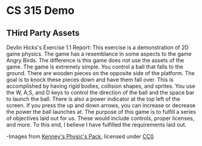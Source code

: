 # CS 315 Demo
## THird Party Assets
Devlin Hicks's Exercise 1.1
Report:
	This exercise is a demonstration of 2D game physics. The game has a resemblance in some aspects to
	the game Angry Birds. The difference is this game does not use the assets of the game. The game is extremely simple.
	You control a ball that falls to the ground. There are wooden pieces on the opposite side of the platform.
	The goal is to knock these pieces down and have them fall over. This is accomplished by having rigid bodies, collision shapes, and sprites. 
	You use the W, A,S, and D keys to control the direction of the ball and the space bar to launch the ball.
	There is also a power indicator at the top left of the screen. 
	If you press the up and down arrows, you can increase or decrease the power the ball launches at.
	The purpose of this game is to fulfill a series of objectives laid out for us.
	 These would include controls,
	proper licenses, and more. 
	To this end, I believe I have fulfilled the requirements laid out. 

-Images from [Kenney's Physic's Pack](https://kenney.nl/assets/physics-assets), licensed under [CC0](https://creativecommons.org/publicdomain/zero/1.0/)

